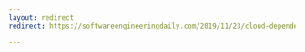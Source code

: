 ```yaml
---
layout: redirect
redirect: https://softwareengineeringdaily.com/2019/11/23/cloud-dependencies-with-mya-pitzeruse/

---
```

